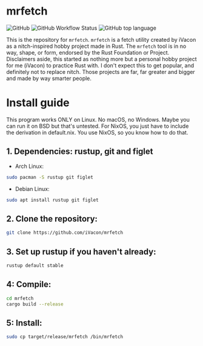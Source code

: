 
# mrfetch
![GitHub](https://img.shields.io/github/license/iVacon/mrfetch?style=flat-square) ![GitHub Workflow Status](https://img.shields.io/github/actions/workflow/status/iVacon/mrfetch/rust.yml?style=flat-square) ![GitHub top language](https://img.shields.io/github/languages/top/iVacon/mrfetch?style=flat-square)

This is the repository for ``mrfetch``. ``mrfetch`` is a fetch utility created by iVacon as a nitch-inspired hobby project made in Rust. The ``mrfetch`` tool is in no way, shape, or form, endorsed by the Rust Foundation or Project. Disclaimers aside, this started as nothing more but a personal hobby project for me (iVacon) to practice Rust with. I don't expect this to get popular, and definitely not to replace nitch. Those projects are far, far greater and bigger and made by way smarter people.

# Install guide
This program works ONLY on Linux. No macOS, no Windows. Maybe you can run it on BSD but that's untested.
For NixOS, you just have to include the derivation in default.nix.
You use NixOS, so you know how to do that.

## 1. Dependencies: rustup, git and figlet
- Arch Linux:
```bash
sudo pacman -S rustup git figlet
```
- Debian Linux:
```bash
sudo apt install rustup git figlet
```

## 2. Clone the repository:
```bash
git clone https://github.com/iVacon/mrfetch
```
## 3. Set up rustup if you haven't already:
```bash
rustup default stable
```
## 4: Compile:
```bash
cd mrfetch
cargo build --release
```
## 5: Install:
```bash
sudo cp target/release/mrfetch /bin/mrfetch
```
